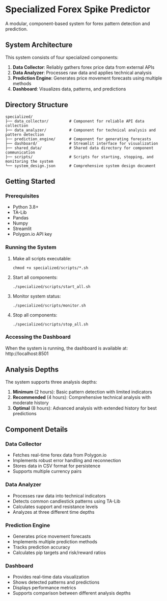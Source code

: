# Specialized Forex Spike Predictor

A modular, component-based system for forex pattern detection and prediction.

## System Architecture

This system consists of four specialized components:

1. **Data Collector**: Reliably gathers forex price data from external APIs
2. **Data Analyzer**: Processes raw data and applies technical analysis
3. **Prediction Engine**: Generates price movement forecasts using multiple methods
4. **Dashboard**: Visualizes data, patterns, and predictions

## Directory Structure

```
specialized/
├── data_collector/         # Component for reliable API data collection
├── data_analyzer/          # Component for technical analysis and pattern detection
├── prediction_engine/      # Component for generating forecasts
├── dashboard/              # Streamlit interface for visualization
├── shared_data/            # Shared data directory for component communication
├── scripts/                # Scripts for starting, stopping, and monitoring the system
└── system_design.json      # Comprehensive system design document
```

## Getting Started

### Prerequisites

- Python 3.8+
- TA-Lib
- Pandas
- Numpy
- Streamlit
- Polygon.io API key

### Running the System

1. Make all scripts executable:
   ```
   chmod +x specialized/scripts/*.sh
   ```

2. Start all components:
   ```
   ./specialized/scripts/start_all.sh
   ```

3. Monitor system status:
   ```
   ./specialized/scripts/monitor.sh
   ```

4. Stop all components:
   ```
   ./specialized/scripts/stop_all.sh
   ```

### Accessing the Dashboard

When the system is running, the dashboard is available at:
http://localhost:8501

## Analysis Depths

The system supports three analysis depths:

1. **Minimum** (2 hours): Basic pattern detection with limited indicators
2. **Recommended** (4 hours): Comprehensive technical analysis with moderate history
3. **Optimal** (8 hours): Advanced analysis with extended history for best predictions

## Component Details

### Data Collector
- Fetches real-time forex data from Polygon.io
- Implements robust error handling and reconnection
- Stores data in CSV format for persistence
- Supports multiple currency pairs

### Data Analyzer
- Processes raw data into technical indicators
- Detects common candlestick patterns using TA-Lib
- Calculates support and resistance levels
- Analyzes at three different time depths

### Prediction Engine
- Generates price movement forecasts
- Implements multiple prediction methods
- Tracks prediction accuracy
- Calculates pip targets and risk/reward ratios

### Dashboard
- Provides real-time data visualization
- Shows detected patterns and predictions
- Displays performance metrics
- Supports comparison between different analysis depths